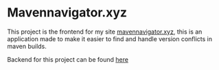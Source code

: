# Mavennavigator.xyz
This project is the frontend for my site [mavennavigator.xyz](https://www.mavennavigator.xyz), this is an application made to make it easier to find and handle version conflicts in maven builds.

Backend for this project can be found [here](https://github.com/KennethLindalen/MvnDepParser)

